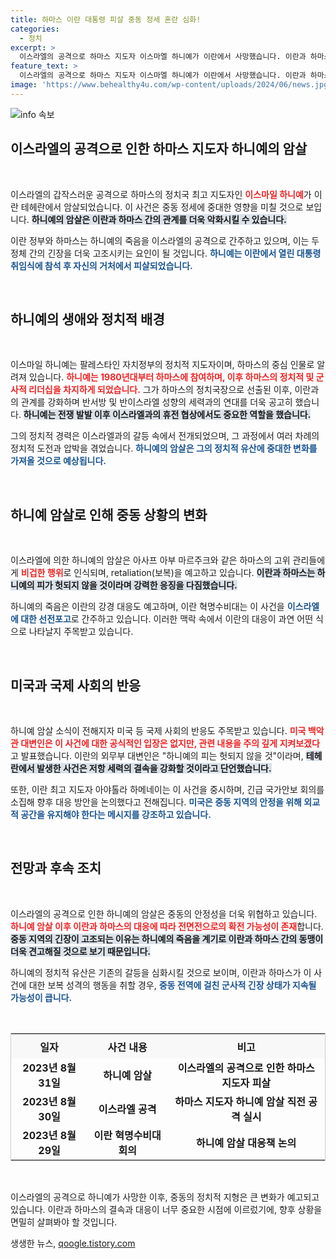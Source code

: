 ```yaml
---
title: 하마스 이란 대통령 피살 중동 정세 혼란 심화!
categories:
  - 정치
excerpt: >
  이스라엘의 공격으로 하마스 지도자 이스마엘 하니예가 이란에서 사망했습니다. 이란과 하마스는 강경 대응을 예고하며 중동 정세가 긴장 속에 요동치고 있습니다. 전면전 가능성에 귀추가 주목됩니다.
feature_text: >
  이스라엘의 공격으로 하마스 지도자 이스마엘 하니예가 이란에서 사망했습니다. 이란과 하마스는 강경 대응을 예고하며 중동 정세가 긴장 속에 요동치고 있습니다. 전면전 가능성에 귀추가 주목됩니다.
image: 'https://www.behealthy4u.com/wp-content/uploads/2024/06/news.jpg'
---
```


<p><img src="https://www.behealthy4u.com/wp-content/uploads/2024/06/news.jpg" alt="info 속보" /></p>

<h2 data-ke-size="size26">이스라엘의 공격으로 인한 하마스 지도자 하니예의 암살</h2>

<p data-ke-size="size16">&nbsp;</p>

<p>이스라엘의 갑작스러운 공격으로 하마스의 정치국 최고 지도자인 <b><span style="color: #ee2323;">이스마일 하니예</span></b>가 이란 테헤란에서 암살되었습니다. 이 사건은 중동 정세에 중대한 영향을 미칠 것으로 보입니다. <b><span style="background-color: #21538527;">하니예의 암살은 이란과 하마스 간의 관계를 더욱 악화시킬 수 있습니다.</span></b></p>

<p>이란 정부와 하마스는 하니예의 죽음을 이스라엘의 공격으로 간주하고 있으며, 이는 두 정체 간의 긴장을 더욱 고조시키는 요인이 될 것입니다. <b><span style="color: #1a5490;">하니예는 이란에서 열린 대통령 취임식에 참석 후 자신의 거처에서 피살되었습니다.</span></b></p>

<p data-ke-size="size16">&nbsp;</p>

<h2 data-ke-size="size26">하니예의 생애와 정치적 배경</h2>

<p data-ke-size="size16">&nbsp;</p>

<p>이스마일 하니예는 팔레스타인 자치정부의 정치적 지도자이며, 하마스의 중심 인물로 알려져 있습니다. <b><span style="color: #ee2323;">하니예는 1980년대부터 하마스에 참여하며, 이후 하마스의 정치적 및 군사적 리더십을 차지하게 되었습니다.</span></b> 그가 하마스의 정치국장으로 선출된 이후, 이란과의 관계를 강화하며 반서방 및 반이스라엘 성향의 세력과의 연대를 더욱 공고히 했습니다.  <b><span style="background-color: #21538527;">하니예는 전쟁 발발 이후 이스라엘과의 휴전 협상에서도 중요한 역할을 했습니다.</span></b> </p>

<p>그의 정치적 경력은 이스라엘과의 갈등 속에서 전개되었으며, 그 과정에서 여러 차례의 정치적 도전과 압박을 겪었습니다. <b><span style="color: #1a5490;">하니예의 암살은 그의 정치적 유산에 중대한 변화를 가져올 것으로 예상됩니다.</span></b></p>

<p data-ke-size="size16">&nbsp;</p>

<h2 data-ke-size="size26">하니예 암살로 인해 중동 상황의 변화</h2>

<p data-ke-size="size16">&nbsp;</p>

<p>이스라엘에 의한 하니예의 암살은 아사프 아부 마르주크와 같은 하마스의 고위 관리들에게 <b><span style="color: #ee2323;">비겁한 행위</span></b>로 인식되며, retaliation(보복)을 예고하고 있습니다. <b><span style="background-color: #21538527;">이란과 하마스는 하니예의 피가 헛되지 않을 것이라며 강력한 응징을 다짐했습니다.</span></b> </p>

<p>하니예의 죽음은 이란의 강경 대응도 예고하며, 이란 혁명수비대는 이 사건을 <b><span style="color: #1a5490;">이스라엘에 대한 선전포고</span></b>로 간주하고 있습니다. 이러한 맥락 속에서 이란의 대응이 과연 어떤 식으로 나타날지 주목받고 있습니다.</p>

<p data-ke-size="size16">&nbsp;</p>

<h2 data-ke-size="size26">미국과 국제 사회의 반응</h2>

<p data-ke-size="size16">&nbsp;</p>

<p>하니예 암살 소식이 전해지자 미국 등 국제 사회의 반응도 주목받고 있습니다. <b><span style="color: #ee2323;">미국 백악관 대변인은 이 사건에 대한 공식적인 입장은 없지만, 관련 내용을 주의 깊게 지켜보겠다</span></b>고 발표했습니다. 이란의 외무부 대변인은 "하니예의 피는 헛되지 않을 것"이라며, <b><span style="background-color: #21538527;">테헤란에서 발생한 사건은 저항 세력의 결속을 강화할 것이라고 단언했습니다.</span></b> </p>

<p>또한, 이란 최고 지도자 아야톨라 하메네이는 이 사건을 중시하며, 긴급 국가안보 회의를 소집해 향후 대응 방안을 논의했다고 전해집니다. <b><span style="color: #1a5490;">미국은 중동 지역의 안정을 위해 외교적 공간을 유지해야 한다는 메시지를 강조하고 있습니다.</span></b></p>

<p data-ke-size="size16">&nbsp;</p>

<h2 data-ke-size="size26">전망과 후속 조치</h2>

<p data-ke-size="size16">&nbsp;</p>

<p>이스라엘의 공격으로 인한 하니예의 암살은 중동의 안정성을 더욱 위협하고 있습니다. <b><span style="color: #ee2323;">하니예 암살 이후 이란과 하마스의 대응에 따라 전면전으로의 확전 가능성이 존재</span></b>합니다. <b><span style="background-color: #21538527;">중동 지역의 긴장이 고조되는 이유는 하니예의 죽음을 계기로 이란과 하마스 간의 동맹이 더욱 견고해질 것으로 보기 때문입니다.</span></b></p>

<p>하니예의 정치적 유산은 기존의 갈등을 심화시킬 것으로 보이며, 이란과 하마스가 이 사건에 대한 보복 성격의 행동을 취할 경우, <b><span style="color: #1a5490;">중동 전역에 걸친 군사적 긴장 상태가 지속될 가능성이 큽니다.</span></b></p>

<p data-ke-size="size16">&nbsp;</p>

<table style="width: 100%; border: 1px solid #ccc;">
    <tr>
        <th style="text-align: center; height: 40px; background-color: #f8f8f8;">일자</th>
        <th style="text-align: center; height: 40px; background-color: #f8f8f8;">사건 내용</th>
        <th style="text-align: center; height: 40px; background-color: #f8f8f8;">비고</th>
    </tr>
    <tr>
        <td style="text-align: center; height: 40px;"><b>2023년 8월 31일</b></td>
        <td style="text-align: center; height: 40px;"><b>하니예 암살</b></td>
        <td style="text-align: center; height: 40px;"><b>이스라엘의 공격으로 인한 하마스 지도자 피살</b></td>
    </tr>
    <tr>
        <td style="text-align: center; height: 40px;"><b>2023년 8월 30일</b></td>
        <td style="text-align: center; height: 40px;"><b>이스라엘 공격</b></td>
        <td style="text-align: center; height: 40px;"><b>하마스 지도자 하니예 암살 직전 공격 실시</b></td>
    </tr>
    <tr>
        <td style="text-align: center; height: 40px;"><b>2023년 8월 29일</b></td>
        <td style="text-align: center; height: 40px;"><b>이란 혁명수비대 회의</b></td>
        <td style="text-align: center; height: 40px;"><b>하니예 암살 대응책 논의</b></td>
    </tr>
</table>

<p data-ke-size="size16">&nbsp;</p>

<p>이스라엘의 공격으로 하니예가 사망한 이후, 중동의 정치적 지형은 큰 변화가 예고되고 있습니다. 이란과 하마스의 결속과 대응이 너무 중요한 시점에 이르렀기에, 향후 상황을 면밀히 살펴봐야 할 것입니다.</p>
생생한 뉴스, <a href="https://qoogle.tistory.com" rel="dofollow">qoogle.tistory.com</a>


